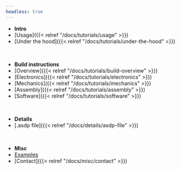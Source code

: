 ```yaml
---
headless: true
---
```


- **Intro**
- [Usage]({{< relref "/docs/tutorials/usage" >}})
- [Under the hood]({{< relref "/docs/tutorials/under-the-hood" >}})

&nbsp;

- **Build instructions**
- [Overview]({{< relref "/docs/tutorials/build-overview" >}})
- [Electronics]({{< relref "/docs/tutorials/electronics" >}})
- [Mechanics]({{< relref "/docs/tutorials/mechanics" >}})
- [Assembly]({{< relref "/docs/tutorials/assembly" >}})
- [Software]({{< relref "/docs/tutorials/software" >}})

&nbsp;

- **Details**
- [.asdp file]({{< relref "/docs/details/asdp-file" >}})

&nbsp;

- **Misc**
- [Examples](https://examples.3dasd.com)
- [Contact]({{< relref "/docs/misc/contact" >}})

&nbsp;